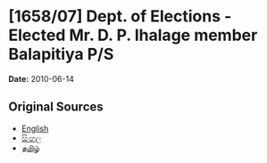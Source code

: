 # [1658/07] Dept. of Elections - Elected Mr. D. P. Ihalage member Balapitiya P/S

**Date:** 2010-06-14

## Original Sources

- [English](https://documents.gov.lk/view/extra-gazettes/2010/6/1658-07_E.pdf)
- [සිංහල](https://documents.gov.lk/view/extra-gazettes/2010/6/1658-07_S.pdf)
- [தமிழ்](https://documents.gov.lk/view/extra-gazettes/2010/6/1658-07_T.pdf)
